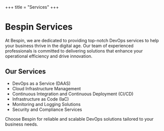 +++
title = "Services"
+++

# Bespin Services

At Bespin, we are dedicated to providing top-notch DevOps services to help your business thrive in the digital age. Our team of experienced professionals is committed to delivering solutions that enhance your operational efficiency and drive innovation.

## Our Services

- DevOps as a Service (DAAS)
- Cloud Infrastructure Management
- Continuous Integration and Continuous Deployment (CI/CD)
- Infrastructure as Code (IaC)
- Monitoring and Logging Solutions
- Security and Compliance Services

Choose Bespin for reliable and scalable DevOps solutions tailored to your business needs.
